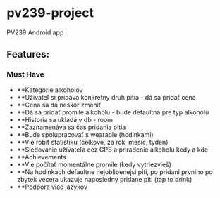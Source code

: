 # pv239-project
PV239 Android app

## Features:
### Must Have
* **Kategorie alkoholov
* **Užívateľ si pridáva konkretny druh pitia - dá sa pridať cena
* **Cena sa dá neskôr zmeniť
* **Dá sa pridať promile alkoholu - bude defaultna pre typ alkoholu
* **Historia sa ukladá v db - room
* **Zaznamenáva sa čas pridania pitia
* **Bude spolupracovať s wearable (hodinkami)
* **Vie robiť štatistiku (celkove, za rok, mesic, tyden):
* **Sledovanie užívateľa cez GPS a priradenie alkoholu kedy a kde
* **Achievements
* **Vie počítať momentálne promile (kedy vytriezvieš)
* **Na hodinkach defaultne nejoblibenejsi piti, po pridani prvniho po zbytek vecera ukazuje naposledny pridane piti (tap to drink)
* **Podpora viac jazykov
